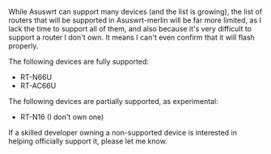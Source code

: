 While Asuswrt can support many devices (and the list is growing), the list of routers that will be supported in Asuswrt-merlin will be far more limited, as I lack the time to support all of them, and also because it's very difficult to support a router I don't own.  It means I can't even confirm that it will flash properly.

The following devices are fully supported:
* RT-N66U
* RT-AC66U

The following devices are partially supported, as experimental:
* RT-N16 (I don't own one)

If a skilled developer owning a non-supported device is interested in helping officially support it, please let me know.
